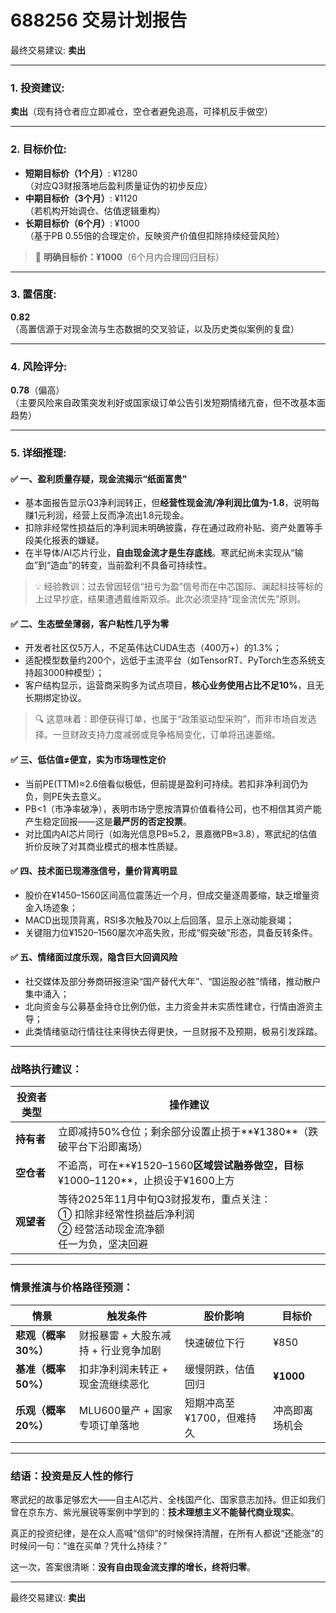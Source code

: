 # 688256 交易计划报告

最终交易建议: **卖出**

---

### **1. 投资建议**:  
**卖出**（现有持仓者应立即减仓，空仓者避免追高，可择机反手做空）

---

### **2. 目标价位**:  
- **短期目标价（1个月）**: ¥1280  
  （对应Q3财报落地后盈利质量证伪的初步反应）
- **中期目标价（3个月）**: ¥1120  
  （若机构开始调仓、估值逻辑重构）
- **长期目标价（6个月）**: ¥1000  
  （基于PB 0.55倍的合理定价，反映资产价值但扣除持续经营风险）

> 🎯 **明确目标价：¥1000**（6个月内合理回归目标）

---

### **3. 置信度**:  
**0.82**  
（高置信源于对现金流与生态数据的交叉验证，以及历史类似案例的复盘）

---

### **4. 风险评分**:  
**0.78**（偏高）  
（主要风险来自政策突发利好或国家级订单公告引发短期情绪亢奋，但不改基本面趋势）

---

### **5. 详细推理**:

#### ✅ **一、盈利质量存疑，现金流揭示“纸面富贵”**
- 基本面报告显示Q3净利润转正，但**经营性现金流/净利润比值为-1.8**，说明每赚1元利润，经营上反而净流出1.8元现金。
- 扣除非经常性损益后的净利润未明确披露，存在通过政府补贴、资产处置等手段美化报表的嫌疑。
- 在半导体/AI芯片行业，**自由现金流才是生存底线**。寒武纪尚未实现从“输血”到“造血”的转变，当前盈利不具备可持续性。

> 💡 经验教训：过去曾因轻信“扭亏为盈”信号而在中芯国际、澜起科技等标的上过早抄底，结果遭遇戴维斯双杀。此次必须坚持“现金流优先”原则。

#### ✅ **二、生态壁垒薄弱，客户粘性几乎为零**
- 开发者社区仅5万人，不足英伟达CUDA生态（400万+）的1.3%；
- 适配模型数量约200个，远低于主流平台（如TensorRT、PyTorch生态系统支持超3000种模型）；
- 客户结构显示，运营商采购多为试点项目，**核心业务使用占比不足10%**，且无长期绑定协议。

> 🔍 这意味着：即便获得订单，也属于“政策驱动型采购”，而非市场自发选择。一旦财政支持力度减弱或竞争格局变化，订单将迅速萎缩。

#### ✅ **三、低估值≠便宜，实为市场理性定价**
- 当前PE(TTM)≈2.6倍看似极低，但前提是盈利可持续。若扣非净利润仍为负，则PE失去意义。
- PB<1（市净率破净），表明市场宁愿按清算价值看待公司，也不相信其资产能产生稳定回报——这是**最严厉的否定投票**。
- 对比国内AI芯片同行（如海光信息PB≈5.2，景嘉微PB≈3.8），寒武纪的估值折价反映了对其商业模式的根本性质疑。

#### ✅ **四、技术面已现滞涨信号，量价背离明显**
- 股价在¥1450–1560区间高位震荡近一个月，但成交量逐周萎缩，缺乏增量资金入场迹象；
- MACD出现顶背离，RSI多次触及70以上后回落，显示上涨动能衰竭；
- 关键阻力位¥1520–1560屡次冲高失败，形成“假突破”形态，具备反转条件。

#### ✅ **五、情绪面过度乐观，隐含巨大回调风险**
- 社交媒体及部分券商研报渲染“国产替代大年”、“国运股必胜”情绪，推动散户集中涌入；
- 北向资金与公募基金持仓比例仍低，主力资金并未实质性建仓，行情由游资主导；
- 此类情绪驱动行情往往来得快去得更快，一旦财报不及预期，极易引发踩踏。

---

### **战略执行建议**：

| 投资者类型 | 操作建议 |
|----------|---------|
| **持有者** | 立即减持50%仓位；剩余部分设置止损于**¥1380**（跌破平台下沿即离场） |
| **空仓者** | 不追高，可在**¥1520–1560**区域尝试融券做空，目标**¥1000–1120**，止损设于¥1600上方 |
| **观望者** | 等待2025年11月中旬Q3财报发布，重点关注：<br>① 扣除非经常性损益后净利润<br>② 经营活动现金流净额<br>任一为负，坚决回避 |

---

### **情景推演与价格路径预测**：

| 情景 | 触发条件 | 股价影响 | 目标价 |
|------|-----------|------------|--------|
| **悲观（概率30%）** | 财报暴雷 + 大股东减持 + 行业竞争加剧 | 快速破位下行 | ¥850 |
| **基准（概率50%）** | 扣非净利润未转正 + 现金流继续恶化 | 缓慢阴跌，估值回归 | **¥1000** |
| **乐观（概率20%）** | MLU600量产 + 国家专项订单落地 | 短期冲高至¥1700，但难持久 | 冲高即离场机会 |

---

### **结语：投资是反人性的修行**

寒武纪的故事足够宏大——自主AI芯片、全栈国产化、国家意志加持。但正如我们曾在京东方、紫光展锐等案例中学到的：**技术理想主义不能替代商业现实**。

真正的投资纪律，是在众人高喊“信仰”的时候保持清醒，在所有人都说“还能涨”的时候问一句：“谁在买单？凭什么持续？”

这一次，答案很清晰：**没有自由现金流支撑的增长，终将归零**。

---

最终交易建议: **卖出**